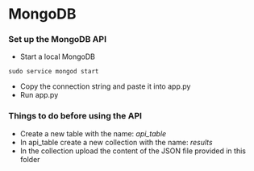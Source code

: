 # MongoDB
### Set up the MongoDB API
- Start a local MongoDB
```
sudo service mongod start
```
- Copy the connection string and paste it into app.py
- Run app.py
### Things to do before using the API
- Create a new table with the name: *api_table*
- In api_table create a new collection with the name: *results*
- In the collection upload the content of the JSON file provided in this folder
